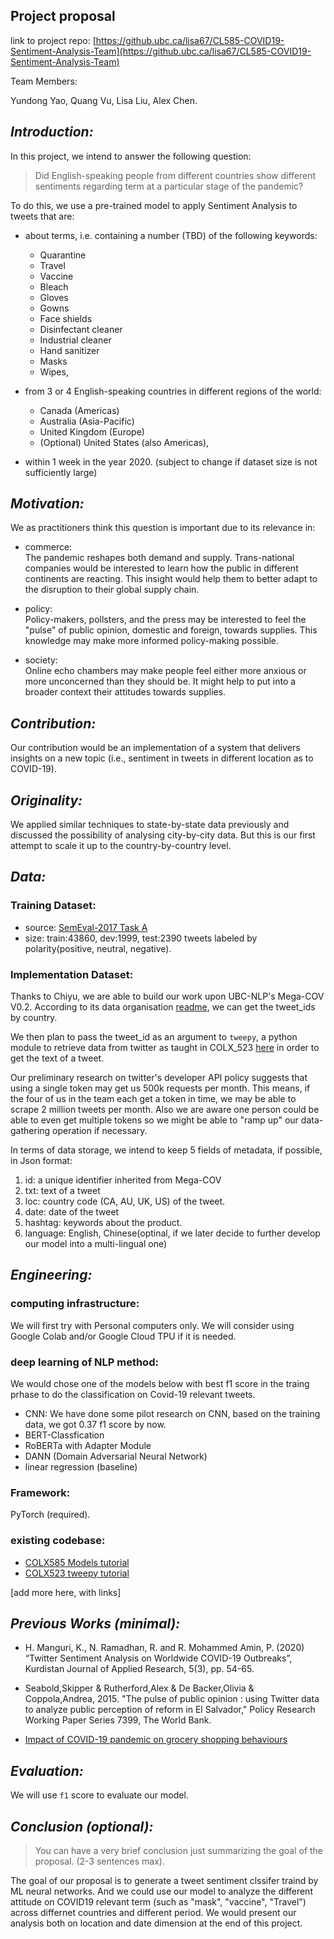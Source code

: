 Project proposal
---
link to project repo:
[https://github.ubc.ca/lisa67/CL585-COVID19-Sentiment-Analysis-Team](https://github.ubc.ca/lisa67/CL585-COVID19-Sentiment-Analysis-Team)

Team Members:

Yundong Yao,
Quang Vu,
Lisa Liu,
Alex Chen.

## *Introduction:* 
In this project, we intend to answer the following question:
> Did English-speaking people from different countries show different sentiments regarding term at a particular stage of the pandemic?

To do this, we use a pre-trained model to apply Sentiment Analysis to tweets that are:

- about terms, i.e. containing a number (TBD) of the following keywords:

   - Quarantine
   - Travel
   - Vaccine
   - Bleach
   - Gloves
   - Gowns
   - Face shields
   - Disinfectant cleaner
   - Industrial cleaner
   - Hand sanitizer
   - Masks
   - Wipes, 



- from 3 or 4 English-speaking countries in different regions of the world:
   - Canada (Americas)
   - Australia (Asia-Pacific)
   - United Kingdom (Europe)
   - (Optional) United States (also Americas),  
- within 1 week in the year 2020. (subject to change if dataset size is not sufficiently large) 

## *Motivation:*
We as practitioners think this question is important due to its relevance in: 

- commerce:  
	The pandemic reshapes both demand and supply. Trans-national companies would be interested to learn how the public in different continents are reacting. This insight would help them to better adapt to the disruption to their global supply chain.
	
- policy:  
  Policy-makers, pollsters, and the press may be interested to feel the "pulse" of public opinion, domestic and foreign, towards supplies. This knowledge may make more informed policy-making possible.
  
- society:  
  Online echo chambers may make people feel either more anxious or more unconcerned than they should be. It might help to put into a broader context their attitudes towards supplies.


## *Contribution:*

Our contribution would be an implementation of a system that delivers insights on a new topic (i.e., sentiment in tweets in different location as to COVID-19).

## *Originality:*

We applied similar techniques to state-by-state data previously and discussed the possibility of analysing city-by-city data. But this is our first attempt to scale it up to the country-by-country level.

## *Data:*
### Training Dataset:
- source: [SemEval-2017 Task A](https://alt.qcri.org/semeval2017/task4/index.php?id=data-and-tools)  
- size: train:43860, dev:1999, test:2390 tweets labeled by polarity(positive, neutral, negative).
### Implementation Dataset:
Thanks to Chiyu, we are able to build our work upon UBC-NLP's Mega-COV V0.2. According to its data organisation  [readme](https://github.com/UBC-NLP/megacov/tree/master/tweet_ids), we can get the tweet\_ids by country. 

We then plan to pass the tweet_id as an argument to `tweepy`, a python module to retrieve data from twitter as taught in COLX\_523 [here](https://github.ubc.ca/MDS-CL-2020-21/COLX_523_adv-corp-ling_students/blob/master/blank_lectures/Twitter_tutorial.ipynb) in order to get the text of a tweet.

Our preliminary research on twitter's developer API policy suggests that using a single token may get us 500k requests per month. This means, if the four of us in the team each get a token in time, we may be able to scrape 2 million tweets per month. Also we are aware one person could be able to even get multiple tokens so we might be able to "ramp up" our data-gathering operation if necessary.
 
In terms of data storage, we intend to keep 5 fields of metadata, if possible, in Json format:  
1. id: a unique identifier inherited from Mega-COV  
2. txt: text of a tweet  
3. loc: country code (CA, AU, UK, US) of the tweet.  
4. date: date of the tweet    
5. hashtag: keywords about the product.  
6. language: English, Chinese(optinal, if we later decide to further develop our model into a multi-lingual one)


## *Engineering:*
### computing infrastructure:

We will first try with Personal computers only. We will consider using Google Colab and/or Google Cloud TPU if it is needed.

### deep learning of NLP method:

We would chose one of the models below with best f1 score in the traing prhase to do the classification on Covid-19 relevant tweets.
- CNN: We have done some pilot research on CNN, based on the training data, we got 0.37 f1 score by now.
- BERT-Classfication
- RoBERTa with Adapter Module
- DANN (Domain Adversarial Neural Network)
- linear regression (baseline)


###  Framework:
PyTorch (required). 

### existing codebase:
- [COLX585 Models tutorial](https://github.ubc.ca/MDS-CL-2020-21/COLX_585_trends_students/tree/master/tutorials)
- [COLX523 tweepy tutorial](https://github.ubc.ca/MDS-CL-2020-21/COLX_523_adv-corp-ling_students/blob/master/blank_lectures/Twitter_tutorial.ipynb)


[add more here, with links]

## *Previous Works (minimal):*
  -  H. Manguri, K., N. Ramadhan, R. and R. Mohammed Amin, P. (2020) “Twitter Sentiment Analysis on Worldwide COVID-19 Outbreaks”, Kurdistan Journal of Applied Research, 5(3), pp. 54-65.

  - Seabold,Skipper & Rutherford,Alex & De Backer,Olivia & Coppola,Andrea, 2015. "The pulse of public opinion : using Twitter data to analyze public perception of reform in El Salvador," Policy Research Working Paper Series 7399, The World Bank.
  - [Impact of COVID-19 pandemic on grocery shopping behaviours](https://assets.publishing.service.gov.uk/government/uploads/system/uploads/attachment_data/file/932350/Grocery_Purchasing_Report.pdf)
## *Evaluation:*
We will use `f1` score to evaluate our model.

## *Conclusion (optional):*
> You can have a very brief conclusion just summarizing the goal of the proposal. (2-3 sentences max).

The goal of our proposal is to generate a tweet sentiment clssifer traind by ML neural networks. And we could use our model to analyze the different attitude on COVID19 relevant term (such as "mask", "vaccine", "Travel") across differnet countries and different period. We would present our analysis both on location and date dimension at the end of this project.
